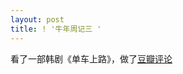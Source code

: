 ```yaml
---
layout: post
title: ! '牛年周记三 '
---
```


<p>看了一部韩剧《单车上路》，做了<a href="http://www.douban.com/review/1671002/ ">豆瓣评论</a>
</p>

